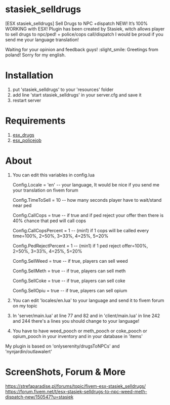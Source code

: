 # stasiek_selldrugs
[ESX stasiek_selldrugs] Sell Drugs to NPC +dispatch NEW!
It’s 100% WORKING with ESX! Plugin has been created by Stasiek, witch allows player to sell drugs to npc/ped! + police/cops call/dispatch
I would be proud if you send me your language translation!

Waiting for your opinion and feedback guys! :slight_smile: Greetings from poland!
Sorry for my english.

# Installation
1. put 'stasiek_selldrugs' to your 'resources' folder
2. add line 'start stasiek_selldrugs' in your server.cfg and save it
3. restart server

# Requirements
1. [esx_drugs](https://forum.fivem.net/t/release-esx-drugs/42637)
2. [esx_policejob](https://forum.fivem.net/t/release-esx-police-job/41559)

# About
1. You can edit this variables in config.lua 

	Config.Locale = 'en'    -- your language, It would be nice if you send me your translation on fivem forum

	Config.TimeToSell = 10  -- how many seconds player have to wait/stand near ped

	Config.CallCops = true  -- if true and if ped reject your offer then there is 40% chance that ped will call cops
	
	Config.CallCopsPercent = 1 -- (min1) if 1 cops will be called every time=100%, 2=50%, 3=33%, 4=25%, 5=20%
	
	Config.PedRejectPercent = 1 -- (min1) if 1 ped reject offer=100%, 2=50%, 3=33%, 4=25%, 5=20%
	
	Config.SellWeed = true	-- if true, players can sell weed
	
	Config.SellMeth = true	-- if true, players can sell meth
	
	Config.SellCoke = true	-- if true, players can sell coke
	
	Config.SellOpiu = true	-- if true, players can sell opium

2. You can edit 'locales/en.lua' to your language and send it to fivem forum on my topic

3. In 'server/main.lua' at line 77 and 82  and in 'client/main.lua' in line 242 and 244 there's a lines you should change to your language!

4. You have to have weed_pooch or meth_pooch or coke_pooch or opium_pooch in your inventory and in your database in 'items' 

My plugin is based on 'onlyserenity/drugsToNPCs' and 'nynjardin/outlawalert'


# ScreenShots, Forum & More
https://strefaparadise.pl/forums/topic/fivem-esx-stasiek_selldrugs/
https://forum.fivem.net/t/esx-stasiek-selldrugs-to-npc-weed-meth-dispatch-new/150547?u=stasiek

